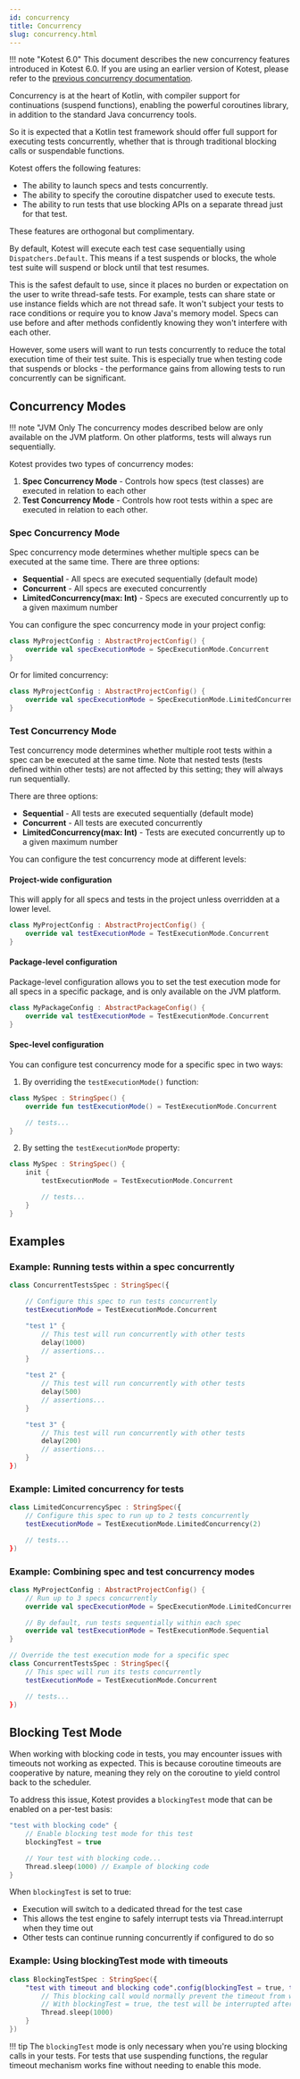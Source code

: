 ```yaml
---
id: concurrency
title: Concurrency
slug: concurrency.html
---
```


!!! note "Kotest 6.0"
    This document describes the new concurrency features introduced in Kotest 6.0.
    If you are using an earlier version of Kotest, please refer to the [previous concurrency documentation](https://kotest.io/docs/framework/concurrency.html).

Concurrency is at the heart of Kotlin, with compiler support for continuations (suspend functions), enabling
the powerful coroutines library, in addition to the standard Java concurrency tools.

So it is expected that a Kotlin test framework should offer full support for executing tests concurrently,
whether that is through traditional blocking calls or suspendable functions.

Kotest offers the following features:

* The ability to launch specs and tests concurrently.
* The ability to specify the coroutine dispatcher used to execute tests.
* The ability to run tests that use blocking APIs on a separate thread just for that test.

These features are orthogonal but complimentary.

By default, Kotest will execute each test case sequentially using `Dispatchers.Default`.
This means if a test suspends or blocks, the whole test suite will suspend or block until that test resumes.

This is the safest default to use, since it places no burden or expectation on the user to write thread-safe tests.
For example, tests can share state or use instance fields which are not thread safe. It won't subject your tests to
race conditions or require you to know Java's memory model. Specs can use before and after methods confidently knowing
they won't interfere with each other.

However, some users will want to run tests concurrently to reduce the total execution time of their test suite.
This is especially true when testing code that suspends or blocks - the performance gains from allowing tests to run
concurrently can be significant.

## Concurrency Modes

!!! note "JVM Only
    The concurrency modes described below are only available on the JVM platform.
    On other platforms, tests will always run sequentially.


Kotest provides two types of concurrency modes:

1. **Spec Concurrency Mode** - Controls how specs (test classes) are executed in relation to each other
2. **Test Concurrency Mode** - Controls how root tests within a spec are executed in relation to each other.

### Spec Concurrency Mode

Spec concurrency mode determines whether multiple specs can be executed at the same time. There are three options:

* **Sequential** - All specs are executed sequentially (default mode)
* **Concurrent** - All specs are executed concurrently
* **LimitedConcurrency(max: Int)** - Specs are executed concurrently up to a given maximum number

You can configure the spec concurrency mode in your project config:

```kotlin
class MyProjectConfig : AbstractProjectConfig() {
    override val specExecutionMode = SpecExecutionMode.Concurrent
}
```

Or for limited concurrency:

```kotlin
class MyProjectConfig : AbstractProjectConfig() {
    override val specExecutionMode = SpecExecutionMode.LimitedConcurrency(4) // Run up to 4 specs concurrently
}
```

### Test Concurrency Mode

Test concurrency mode determines whether multiple root tests within a spec can be executed at the same time.
Note that nested tests (tests defined within other tests) are not affected by this setting; they will always run sequentially.

There are three options:

* **Sequential** - All tests are executed sequentially (default mode)
* **Concurrent** - All tests are executed concurrently
* **LimitedConcurrency(max: Int)** - Tests are executed concurrently up to a given maximum number

You can configure the test concurrency mode at different levels:

#### Project-wide configuration

This will apply for all specs and tests in the project unless overridden at a lower level.

```kotlin
class MyProjectConfig : AbstractProjectConfig() {
    override val testExecutionMode = TestExecutionMode.Concurrent
}
```

#### Package-level configuration

Package-level configuration allows you to set the test execution mode for all specs in a specific package,
and is only available on the JVM platform.

```kotlin
class MyPackageConfig : AbstractPackageConfig() {
    override val testExecutionMode = TestExecutionMode.Concurrent
}
```

#### Spec-level configuration

You can configure test concurrency mode for a specific spec in two ways:

1. By overriding the `testExecutionMode()` function:

```kotlin
class MySpec : StringSpec() {
    override fun testExecutionMode() = TestExecutionMode.Concurrent

    // tests...
}
```

2. By setting the `testExecutionMode` property:

```kotlin
class MySpec : StringSpec() {
    init {
        testExecutionMode = TestExecutionMode.Concurrent

        // tests...
    }
}
```

## Examples

### Example: Running tests within a spec concurrently

```kotlin
class ConcurrentTestsSpec : StringSpec({

    // Configure this spec to run tests concurrently
    testExecutionMode = TestExecutionMode.Concurrent

    "test 1" {
        // This test will run concurrently with other tests
        delay(1000)
        // assertions...
    }

    "test 2" {
        // This test will run concurrently with other tests
        delay(500)
        // assertions...
    }

    "test 3" {
        // This test will run concurrently with other tests
        delay(200)
        // assertions...
    }
})
```

### Example: Limited concurrency for tests

```kotlin
class LimitedConcurrencySpec : StringSpec({
    // Configure this spec to run up to 2 tests concurrently
    testExecutionMode = TestExecutionMode.LimitedConcurrency(2)

    // tests...
})
```

### Example: Combining spec and test concurrency modes

```kotlin
class MyProjectConfig : AbstractProjectConfig() {
    // Run up to 3 specs concurrently
    override val specExecutionMode = SpecExecutionMode.LimitedConcurrency(3)

    // By default, run tests sequentially within each spec
    override val testExecutionMode = TestExecutionMode.Sequential
}

// Override the test execution mode for a specific spec
class ConcurrentTestsSpec : StringSpec({
    // This spec will run its tests concurrently
    testExecutionMode = TestExecutionMode.Concurrent

    // tests...
})
```

## Blocking Test Mode

When working with blocking code in tests, you may encounter issues with timeouts not working as expected.
This is because coroutine timeouts are cooperative by nature, meaning they rely on the coroutine
to yield control back to the scheduler.

To address this issue, Kotest provides a `blockingTest` mode that can be enabled on a per-test basis:

```kotlin
"test with blocking code" {
    // Enable blocking test mode for this test
    blockingTest = true

    // Your test with blocking code...
    Thread.sleep(1000) // Example of blocking code
}
```

When `blockingTest` is set to true:
* Execution will switch to a dedicated thread for the test case
* This allows the test engine to safely interrupt tests via Thread.interrupt when they time out
* Other tests can continue running concurrently if configured to do so

### Example: Using blockingTest mode with timeouts

```kotlin
class BlockingTestSpec : StringSpec({
    "test with timeout and blocking code".config(blockingTest = true, timeout = 500.milliseconds) {
        // This blocking call would normally prevent the timeout from working
        // With blockingTest = true, the test will be interrupted after 500ms
        Thread.sleep(1000)
    }
})
```

!!! tip
  The `blockingTest` mode is only necessary when you're using blocking calls in your tests.
  For tests that use suspending functions, the regular timeout mechanism works fine without needing to enable this mode.
